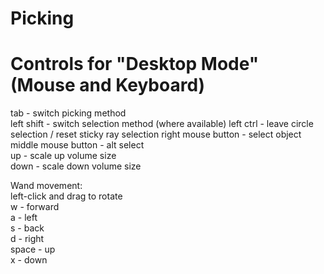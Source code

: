 # Picking

# Controls for "Desktop Mode" (Mouse and Keyboard)

tab                 - switch picking method  
left shift          - switch selection method (where available)
left ctrl 			- leave circle selection / reset sticky ray selection
right mouse button  - select object  
middle mouse button - alt select  
up        			- scale up volume size  
down        		- scale down volume size  

Wand movement:  
  left-click and drag to rotate  
  w     - forward  
  a     - left  
  s     - back  
  d     - right  
  space - up  
  x     - down  
